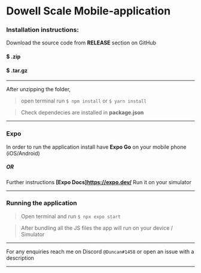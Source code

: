 # Dowell Scale Mobile-application

### Installation instructions:

Download the source code from **RELEASE** section on GitHub 

 #### $ .zip
 #### $ .tar.gz
---
 After unzipping the folder, 
 > open terminal 
 > run `$ npm install`
 > or `$ yarn install`

> Check dependecies are installed in **package.json**
---

### Expo

In order to run the application install have **Expo Go** on your mobile phone (iOS/Android)

##### OR

Further instructions  **[Expo Docs]https://expo.dev/**
Run it on your simulator 

---

### Running the application

> Open terminal and run `$ npx expo start`

> After bundling all the JS files the app will run on your device / Simulator

---
For any enquiries reach me on Discord  `@Duncan#1458` or open an issue with a description

---
[^1]: Happy hacking! :joy:

